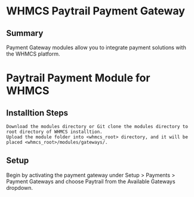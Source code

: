 # WHMCS Paytrail Payment Gateway

## Summary

Payment Gateway modules allow you to integrate payment solutions with the WHMCS platform.

# Paytrail Payment Module for WHMCS

## Installtion Steps

    Download the modules directory or Git clone the modules directory to root directory of WHMCS installtion.
    Upload the module folder into <whmcs_root> directory, and it will be placed <whmcs_root>/modules/gateways/.

## Setup

Begin by activating the payment gateway under Setup > Payments > Payment Gateways and choose Paytrail from the Available Gateways dropdown.
